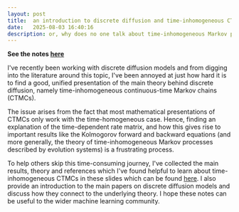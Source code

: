 ```yaml
---
layout: post
title:  an introduction to discrete diffusion and time-inhomogeneous CTMCs
date:   2025-08-03 16:40:16
description: or, why does no one talk about time-inhomogeneous Markov processes?
---
```


**See the notes [here](/assets/pdf/Introduction_to_Discrete_Diffusion.pdf)**

I've recently been working with discrete diffusion models and from digging into the literature around this topic, I've been annoyed at just how hard it is to find a good, unified presentation of the main theory behind discrete diffusion, namely time-inhomogeneous continuous-time Markov chains (CTMCs).

The issue arises from the fact that most mathematical presentations of CTMCs only work with the time-homogeneous case. Hence, finding an explanation of the time-dependent rate matrix, and how this gives rise to important results like the Kolmogorov forward and backward equations (and more generally, the theory of time-inhomogeneous Markov processes described by evolution systems) is a frustrating process. 

To help others skip this time-consuming journey, I've collected the main results, theory and references which I've found helpful to learn about time-inhomogeneous CTMCs in these slides which can be found [here](/assets/pdf/Introduction_to_Discrete_Diffusion.pdf). I also provide an introduction to the main papers on discrete diffusion models and discuss how they connect to the underlying theory. I hope these notes can be useful to the wider machine learning community.
